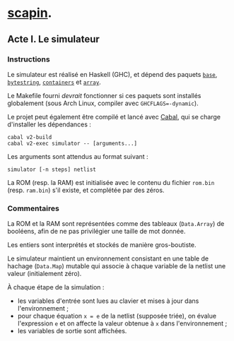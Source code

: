 # [scapin](https://git.monade.li/scapin).

## Acte I. Le simulateur

### Instructions

Le simulateur est réalisé en Haskell (GHC), et dépend des paquets [`base`](https://hackage.haskell.org/package/base), [`bytestring`](https://hackage.haskell.org/package/bytestring), [`containers`](https://hackage.haskell.org/package/containers) et [`array`](https://hackage.haskell.org/package/array).

Le Makefile fourni *devrait* fonctionner si ces paquets sont installés globalement (sous Arch Linux, compiler avec `GHCFLAGS=-dynamic`).

Le projet peut également être compilé et lancé avec [Cabal](https://www.haskell.org/cabal/), qui se charge d'installer les dépendances :

```
cabal v2-build
cabal v2-exec simulator -- [arguments...]
```

Les arguments sont attendus au format suivant :

```
simulator [-n steps] netlist
```

La ROM (resp. la RAM) est initialisée avec le contenu du fichier `rom.bin` (resp. `ram.bin`) s'il existe, et complétée par des zéros.

### Commentaires

La ROM et la RAM sont représentées comme des tableaux (`Data.Array`) de booléens, afin de ne pas privilégier une taille de mot donnée.

Les entiers sont interprétés et stockés de manière gros-boutiste.

Le simulateur maintient un environnement consistant en une table de hachage (`Data.Map`) mutable qui associe à chaque variable de la netlist une valeur (initialement zéro).

À chaque étape de la simulation :

- les variables d'entrée sont lues au clavier et mises à jour dans l'environnement ;
- pour chaque équation `x = e` de la netlist (supposée triée), on évalue l'expression `e` et on affecte la valeur obtenue à `x` dans l'environnement ;
- les variables de sortie sont affichées.

